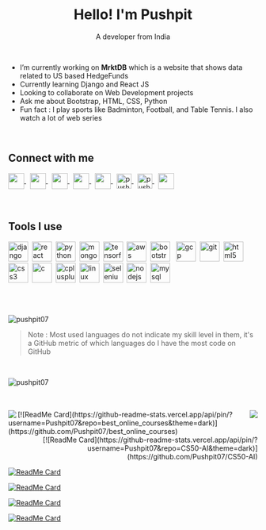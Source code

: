 <h1 align="center">Hello! I'm Pushpit</h1>

<p align="center">A developer from India</p>

<br/>

* I’m currently working on **MrktDB** which is a website that shows data related to US based HedgeFunds
* Currently learning Django and React JS
* Looking to collaborate on Web Development projects
* Ask me about Bootstrap, HTML, CSS, Python
* Fun fact : I play sports like Badminton, Football, and Table Tennis. I also watch a lot of web series
<br/>

## Connect with me

<a href="https://www.linkedin.com/in/pushpit-bhardwaj/">
  <img align="center" height="32" width="32" src="https://cdn.jsdelivr.net/npm/simple-icons@v3/icons/linkedin.svg" />
</a>
&nbsp;
<a href="https://www.youtube.com/channel/UCw4SG-Bh3H1cARcvaWabzlQ/videos">
  <img align="center" height="32" width="32" src="https://cdn.jsdelivr.net/npm/simple-icons@v3/icons/youtube.svg" />
</a>
&nbsp;
<a href="https://www.facebook.com/pushpit.bhardwaj.7/">
  <img align="center" height="32" width="32" src="https://cdn.jsdelivr.net/npm/simple-icons@v3/icons/facebook.svg" />
</a>
&nbsp;
<a href="https://www.instagram.com/pushpit._.07/">
  <img align="center" height="32" width="32" src="https://cdn.jsdelivr.net/npm/simple-icons@v3/icons/instagram.svg" />
</a>
&nbsp;
<a href="mailto: pushpit07@gmail.com">
  <img align="center" height="32" width="32" src="https://cdn.jsdelivr.net/npm/simple-icons@v3/icons/gmail.svg" />
</a>
&nbsp;
<a href="https://dev.to/pushpit07">
  <img align="center" src="https://cdn.jsdelivr.net/npm/simple-icons@3.0.1/icons/dev-dot-to.svg" alt="pushpit07" height="30" width="30" />
</a> 
&nbsp;
<a href="https://twitter.com/pushpit14">
  <img align="center" src="https://cdn.jsdelivr.net/npm/simple-icons@3.0.1/icons/twitter.svg" alt="pushpit14" height="30" width="30" />
</a>
&nbsp;
<a href="https://www.coursera.org/user/79cf53f169d1556e4b4d1e5d5d4e9bfb">
  <img align="center" height="32" width="32" src="https://cdn.jsdelivr.net/npm/simple-icons@v3/icons/coursera.svg" />
</a>

<br/>
<br/>
<br/>

## Tools I use

<p align="left">
  <img src="https://devicons.github.io/devicon/devicon.git/icons/django/django-original.svg" alt="django" width="40" height="40"/>&nbsp;
  <img src="https://devicons.github.io/devicon/devicon.git/icons/react/react-original-wordmark.svg" alt="react" width="40" height="40"/>&nbsp;
  <img src="https://devicons.github.io/devicon/devicon.git/icons/python/python-original.svg" alt="python" width="40" height="40"/>&nbsp;
  <img src="https://devicons.github.io/devicon/devicon.git/icons/mongodb/mongodb-original-wordmark.svg" alt="mongodb" width="40" height="40"/>&nbsp;
  <img src="https://www.vectorlogo.zone/logos/tensorflow/tensorflow-icon.svg" alt="tensorflow" width="40" height="40"/>&nbsp;
  <img src="https://devicons.github.io/devicon/devicon.git/icons/amazonwebservices/amazonwebservices-original-wordmark.svg" alt="aws" width="40" height="40"/>&nbsp; 
  <img src="https://devicons.github.io/devicon/devicon.git/icons/bootstrap/bootstrap-plain.svg" alt="bootstrap" width="40" height="40"/>&nbsp&nbsp;
  <img src="https://www.vectorlogo.zone/logos/google_cloud/google_cloud-icon.svg" alt="gcp" width="40" height="40"/>&nbsp; 
  <img src="https://www.vectorlogo.zone/logos/git-scm/git-scm-icon.svg" alt="git" width="40" height="40"/>&nbsp; 
  <img src="https://devicons.github.io/devicon/devicon.git/icons/html5/html5-original-wordmark.svg" alt="html5" width="40" height="40"/>&nbsp;
  <img src="https://devicons.github.io/devicon/devicon.git/icons/css3/css3-original-wordmark.svg" alt="css3" width="40" height="40"/>&nbsp;
  <img src="https://devicons.github.io/devicon/devicon.git/icons/c/c-original.svg" alt="c" width="40" height="40"/>&nbsp;
  <img src="https://devicons.github.io/devicon/devicon.git/icons/cplusplus/cplusplus-original.svg" alt="cplusplus" width="40" height="40"/>&nbsp;
  <img src="https://devicons.github.io/devicon/devicon.git/icons/linux/linux-original.svg" alt="linux" width="40" height="40"/>&nbsp; 
  <img src="https://raw.githubusercontent.com/detain/svg-logos/780f25886640cef088af994181646db2f6b1a3f8/svg/selenium-logo.svg" alt="selenium" width="40" height="40"/>&nbsp; 
  <img src="https://devicons.github.io/devicon/devicon.git/icons/nodejs/nodejs-original-wordmark.svg" alt="nodejs" width="40" height="40"/>&nbsp; 
  <img src="https://devicons.github.io/devicon/devicon.git/icons/mysql/mysql-original-wordmark.svg" alt="mysql" width="40" height="40"/>&nbsp;
</p>  

<br/>
<br/>

  
<p><img src="https://github-readme-stats.vercel.app/api/top-langs/?username=pushpit07&layout=compact&count_private=true&theme=vue-dark" alt="pushpit07" /></p>  

 > Note : Most used languages do not indicate my skill level in them, it's a GitHub metric of which languages do I have the most code on GitHub
 <br/>
 
<p><img src="https://github-readme-stats.vercel.app/api?username=pushpit07&show_icons=true&count_private=true&include_all_commits=true&theme=vue-dark" alt="pushpit07" /></p>

<br/>
<br/>

<a href="https://github.com/Pushpit07/best_online_courses">
  <img align="left" src="https://github-readme-stats.vercel.app/api/pin/?username=Pushpit07&repo=best_online_courses&theme=dark" />
</a>

<a href="https://github.com/Pushpit07/CS50-AI">
  <img align="right" src="https://github-readme-stats.vercel.app/api/pin/?username=Pushpit07&repo=CS50-AI&theme=dark" />
</a>

<div align="left">[![ReadMe Card](https://github-readme-stats.vercel.app/api/pin/?username=Pushpit07&repo=best_online_courses&theme=dark)](https://github.com/Pushpit07/best_online_courses)</div>

<div align="right">[![ReadMe Card](https://github-readme-stats.vercel.app/api/pin/?username=Pushpit07&repo=CS50-AI&theme=dark)](https://github.com/Pushpit07/CS50-AI)</div>

[![ReadMe Card](https://github-readme-stats.vercel.app/api/pin/?username=Pushpit07&repo=mycapital&theme=dark)](https://github.com/Pushpit07/mycapital)

[![ReadMe Card](https://github-readme-stats.vercel.app/api/pin/?username=Pushpit07&repo=phoneAndEmailFinder&theme=dark)](https://github.com/Pushpit07/phoneAndEmailFinder)

[![ReadMe Card](https://github-readme-stats.vercel.app/api/pin/?username=Pushpit07&repo=Stock_suggestion&theme=dark)](https://github.com/Stock_suggestion)

[![ReadMe Card](https://github-readme-stats.vercel.app/api/pin/?username=Pushpit07&repo=WhatsApp&theme=dark)](https://github.com/Pushpit07/WhatsApp)


